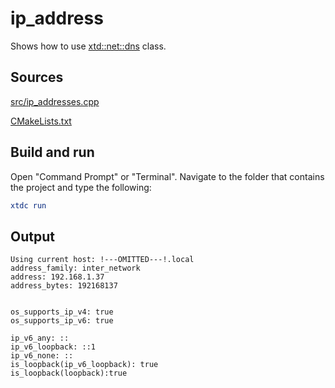 # ip_address

Shows how to use [xtd::net::dns](https://gammasoft71.github.io/xtd/reference_guides/latest/classxtd_1_1net_1_1dns.html) class.

## Sources

[src/ip_addresses.cpp](src/ip_address.cpp)

[CMakeLists.txt](CMakeLists.txt)

## Build and run

Open "Command Prompt" or "Terminal". Navigate to the folder that contains the project and type the following:

```cmake
xtdc run
```

## Output

```
Using current host: !---OMITTED---!.local
address_family: inter_network
address: 192.168.1.37
address_bytes: 192168137


os_supports_ip_v4: true
os_supports_ip_v6: true

ip_v6_any: ::
ip_v6_loopback: ::1
ip_v6_none: ::
is_loopback(ip_v6_loopback): true
is_loopback(loopback):true
```

